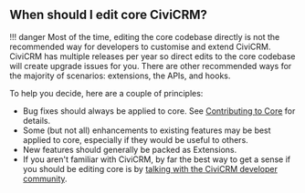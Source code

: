 ## When should I edit core CiviCRM?

!!! danger
      Most of the time, editing the core codebase directly is not the recommended way for developers to customise and extend CiviCRM. CiviCRM has multiple releases per year so direct edits to the core codebase will create upgrade issues for you. There are other recommended ways for the majority of scenarios: extensions, the APIs, and hooks.

To help you decide, here are a couple of principles:

- Bug fixes should always be applied to core.  See [Contributing to Core](/core/contributing.md) for details.
- Some (but not all) enhancements to existing features may be best applied to core, especially if they would be useful to others.
- New features should generally be packed as Extensions.
- If you aren't familiar with CiviCRM, by far the best way to get a sense if you should be editing core is by [talking with the CiviCRM developer community](/basics/community.md#collaboration-tools).
